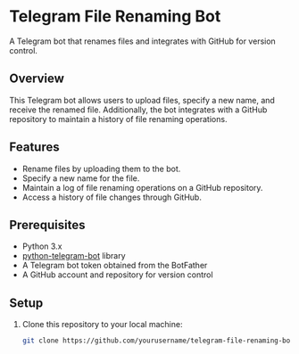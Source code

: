 # Telegram File Renaming Bot

A Telegram bot that renames files and integrates with GitHub for version control.

## Overview

This Telegram bot allows users to upload files, specify a new name, and receive the renamed file. Additionally, the bot integrates with a GitHub repository to maintain a history of file renaming operations.

## Features

- Rename files by uploading them to the bot.
- Specify a new name for the file.
- Maintain a log of file renaming operations on a GitHub repository.
- Access a history of file changes through GitHub.

## Prerequisites

- Python 3.x
- [python-telegram-bot](https://github.com/python-telegram-bot/python-telegram-bot) library
- A Telegram bot token obtained from the BotFather
- A GitHub account and repository for version control

## Setup

1. Clone this repository to your local machine:

   ```bash
   git clone https://github.com/yourusername/telegram-file-renaming-bot.git
